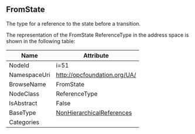 <!-- objecttype -->
## FromState
The type for a reference to the state before a transition.  
<!-- end of text -->
The representation of the FromState ReferenceType in the address space is shown in the following table:  

|Name|Attribute|
|---|---|
|NodeId|i=51|
|NamespaceUri|http://opcfoundation.org/UA/|
|BrowseName|FromState|
|NodeClass|ReferenceType|
|IsAbstract|False|
|BaseType|[NonHierarchicalReferences](../../ReferenceTypes/NonHierarchicalReferences/readme.md)|
|Categories||

